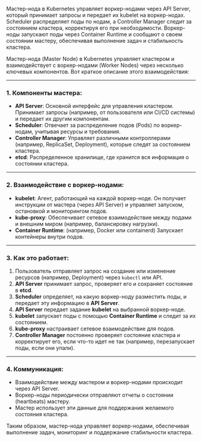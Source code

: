 
Мастер-нода в Kubernetes управляет воркер-нодами через API Server, который принимает запросы и передает их kubelet на воркер-нодах. Scheduler распределяет поды по нодам, а Controller Manager следит за состоянием кластера, корректируя его при необходимости. Воркер-ноды запускают поды через Container Runtime и сообщают о своем состоянии мастеру, обеспечивая выполнение задач и стабильность кластера.


Мастер-нода (Master Node) в Kubernetes управляет кластером и взаимодействует с воркер-нодами (Worker Nodes) через несколько ключевых компонентов. Вот краткое описание этого взаимодействия:

---

### 1. **Компоненты мастера:**
   - **API Server**: Основной интерфейс для управления кластером. Принимает запросы (например, от пользователя или CI/CD системы) и передает их другим компонентам.
   - **Scheduler**: Отвечает за распределение подов (Pods) по воркер-нодам, учитывая ресурсы и требования.
   - **Controller Manager**: Управляет различными контроллерами (например, ReplicaSet, Deployment), которые следят за состоянием кластера.
   - **etcd**: Распределенное хранилище, где хранится вся информация о состоянии кластера.

---

### 2. **Взаимодействие с воркер-нодами:**
   - **kubelet**: Агент, работающий на каждой воркер-ноде. Он получает инструкции от мастера (через API Server) и управляет запуском, остановкой и мониторингом подов.
   - **kube-proxy**: Обеспечивает сетевое взаимодействие между подами и внешним миром (например, балансировку нагрузки).
   - **Container Runtime**: (например, Docker или containerd) Запускает контейнеры внутри подов.

---

### 3. **Как это работает:**
   1. Пользователь отправляет запрос на создание или изменение ресурсов (например, Deployment) через `kubectl` или API.
   2. **API Server** принимает запрос, проверяет его и сохраняет состояние в **etcd**.
   3. **Scheduler** определяет, на какую воркер-ноду разместить поды, и передает эту информацию в **API Server**.
   4. **API Server** передает задание **kubelet** на выбранной воркер-ноде.
   5. **kubelet** запускает поды с помощью **Container Runtime** и следит за их состоянием.
   6. **kube-proxy** настраивает сетевое взаимодействие для подов.
   7. **Controller Manager** постоянно проверяет состояние кластера и корректирует его, если что-то идет не так (например, перезапускает поды, если они упали).

---

### 4. **Коммуникация:**
   - Взаимодействие между мастером и воркер-нодами происходит через API Server.
   - Воркер-ноды периодически отправляют отчеты о состоянии (heartbeats) мастеру.
   - Мастер использует эти данные для поддержания желаемого состояния кластера.

Таким образом, мастер-нода управляет воркер-нодами, обеспечивая выполнение задач, мониторинг и поддержание стабильности кластера.
